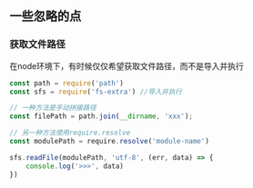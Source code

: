 ## 一些忽略的点

### 获取文件路径
在node环境下，有时候仅仅希望获取文件路径，而不是导入并执行
```js
const path = require('path')
const sfs = require('fs-extra') //导入并执行

// 一种方法是手动拼接路径
const filePath = path.join(__dirname, 'xxx');

// 另一种方法使用require.resolve
const modulePath = require.resolve('module-name')

sfs.readFile(modulePath, 'utf-8', (err, data) => {
    console.log('>>>', data)
})
```